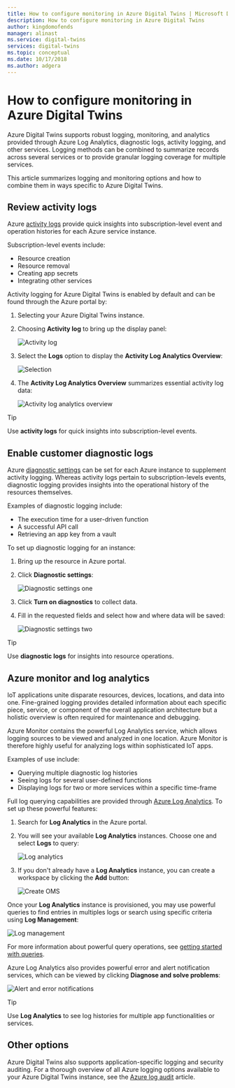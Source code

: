 ```yaml
---
title: How to configure monitoring in Azure Digital Twins | Microsoft Docs
description: How to configure monitoring in Azure Digital Twins
author: kingdomofends
manager: alinast
ms.service: digital-twins
services: digital-twins
ms.topic: conceptual
ms.date: 10/17/2018
ms.author: adgera
---
```


# How to configure monitoring in Azure Digital Twins

Azure Digital Twins supports robust logging, monitoring, and analytics provided through Azure Log Analytics, diagnostic logs, activity logging, and other services. Logging methods can be combined to summarize records across several services or to provide granular logging coverage for multiple services.

This article summarizes logging and monitoring options and how to combine them in ways specific to Azure Digital Twins.

## Review activity logs

Azure [activity logs](https://docs.microsoft.com/azure/monitoring-and-diagnostics/monitoring-overview-activity-logs) provide quick insights into subscription-level event and operation histories for each Azure service instance.

Subscription-level events include:

* Resource creation
* Resource removal
* Creating app secrets
* Integrating other services

Activity logging for Azure Digital Twins is enabled by default and can be found through the Azure portal by:

1. Selecting your Azure Digital Twins instance.
1. Choosing **Activity log** to bring up the display panel:

    ![Activity log][1]

1. Select the **Logs** option to display the **Activity Log Analytics Overview**:

    ![Selection][2]

1. The **Activity Log Analytics Overview** summarizes essential activity log data:

    ![Activity log analytics overview][3]

>[!TIP]
>Use **activity logs** for quick insights into subscription-level events.

## Enable customer diagnostic logs

Azure [diagnostic settings](https://docs.microsoft.com/azure/monitoring-and-diagnostics/monitoring-overview-of-diagnostic-logs)  can be set for each Azure instance to supplement activity logging. Whereas activity logs pertain to subscription-levels events, diagnostic logging provides insights into the operational history of the resources themselves.

Examples of diagnostic logging include:

* The execution time for a user-driven function
* A successful API call
* Retrieving an app key from a vault

To set up diagnostic logging for an instance:

1. Bring up the resource in Azure portal.
1. Click **Diagnostic settings**:

    ![Diagnostic settings one][4]

1. Click **Turn on diagnostics** to collect data.
1. Fill in the requested fields and select how and where data will be saved:

    ![Diagnostic settings two][5]

>[!TIP]
>Use **diagnostic logs** for insights into resource operations.

## Azure monitor and log analytics

IoT applications unite disparate resources, devices, locations, and data into one. Fine-grained logging provides detailed information about each specific piece, service, or component of the overall application architecture but a holistic overview is often required for maintenance and debugging.

Azure Monitor contains the powerful Log Analytics service, which allows logging sources to be viewed and analyzed in one location. Azure Monitor is therefore highly useful for analyzing logs within sophisticated IoT apps.

Examples of use include:

* Querying multiple diagnostic log histories
* Seeing logs for several user-defined functions
* Displaying logs for two or more services within a specific time-frame

Full log querying capabilities are provided through [Azure Log Analytics](https://docs.microsoft.com/azure/log-analytics/log-analytics-queries). To set up these powerful features:

1. Search for **Log Analytics** in the Azure portal.
1. You will see your available **Log Analytics** instances. Choose one and select **Logs** to query:

    ![Log analytics][6]

1. If you don't already have a **Log Analytics** instance, you can create a workspace by clicking the **Add** button:

    ![Create OMS][7]

Once your **Log Analytics** instance is provisioned, you may use powerful queries to find entries in multiples logs or search using specific criteria using **Log Management**:

   ![Log management][8]

For more information about powerful query operations, see [getting started with queries](https://docs.microsoft.com/azure/log-analytics/query-language/get-started-queries).

Azure Log Analytics also provides powerful error and alert notification services, which can be viewed by clicking **Diagnose and solve problems**:

   ![Alert and error notifications][9]

>[!TIP]
>Use **Log Analytics** to see log histories for multiple app functionalities or services.

## Other options

Azure Digital Twins also supports application-specific logging and security auditing. For a thorough overview of all Azure logging options available to your Azure Digital Twins instance, see the [Azure log audit](https://docs.microsoft.com/azure/security/azure-log-audit) article.

<!-- Images -->
[1]: media/how-to-use-logging/activity-log.png
[2]: media/how-to-use-logging/activity-log-select.png
[3]: media/how-to-use-logging/log-analytics-overview.png
[4]: media/how-to-use-logging/diagnostic-settings-one.png
[5]: media/how-to-use-logging/diagnostic-settings-two.png
[6]: media/how-to-use-logging/log-analytics.png
[7]: media/how-to-use-logging/log-analytics-oms.png
[8]: media/how-to-use-logging/log-analytics-management.png
[9]: media/how-to-use-logging/log-analytics-notifications.png